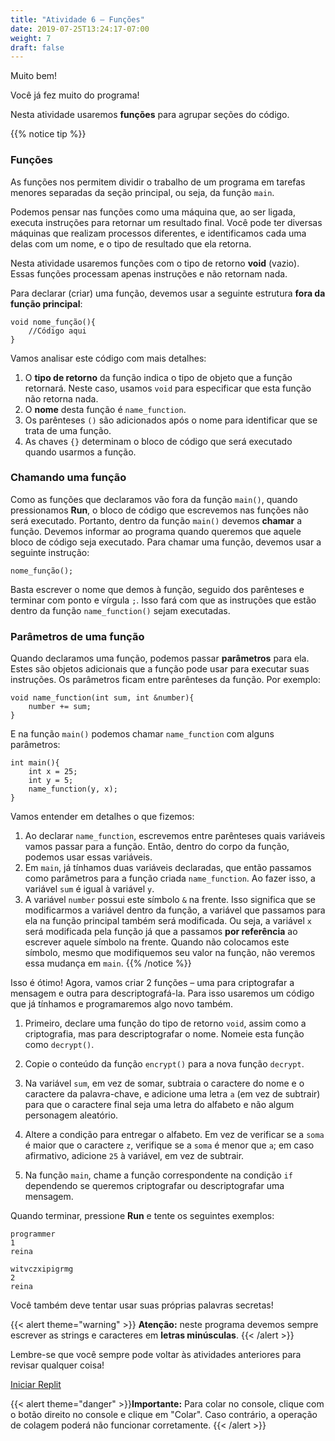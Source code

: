```yaml
---
title: "Atividade 6 – Funções"
date: 2019-07-25T13:24:17-07:00
weight: 7
draft: false
---
```


Muito bem!

Você já fez muito do programa!

Nesta atividade usaremos **funções** para agrupar seções do código.

{{% notice tip %}}

### Funções
As funções nos permitem dividir o trabalho de um programa em tarefas menores separadas da seção principal, ou seja, da função `main`.

Podemos pensar nas funções como uma máquina que, ao ser ligada, executa instruções para retornar um resultado final. Você pode ter diversas máquinas que realizam processos diferentes, e identificamos cada uma delas com um nome, e o tipo de resultado que ela retorna.

Nesta atividade usaremos funções com o tipo de retorno **void** (vazio). Essas funções processam apenas instruções e não retornam nada.

Para declarar (criar) uma função, devemos usar a seguinte estrutura **fora da função principal**:
```
void nome_função(){
    //Código aqui
}
```
Vamos analisar este código com mais detalhes:
1. O **tipo de retorno** da função indica o tipo de objeto que a função retornará. Neste caso, usamos `void` para especificar que esta função não retorna nada.
2. O **nome** desta função é `name_function`.
3. Os parênteses `()` são adicionados após o nome para identificar que se trata de uma função.
4. As chaves `{}` determinam o bloco de código que será executado quando usarmos a função.

### Chamando uma função

Como as funções que declaramos vão fora da função `main()`, quando pressionamos **Run**, o bloco de código que escrevemos nas funções não será executado. Portanto, dentro da função `main()` devemos **chamar** a função. Devemos informar ao programa quando queremos que aquele bloco de código seja executado. Para chamar uma função, devemos usar a seguinte instrução:
```
nome_função();
```
Basta escrever o nome que demos à função, seguido dos parênteses e terminar com ponto e vírgula `;`.
Isso fará com que as instruções que estão dentro da função `name_function()` sejam executadas.

### Parâmetros de uma função
Quando declaramos uma função, podemos passar **parâmetros** para ela. Estes são objetos adicionais que a função pode usar para executar suas instruções.
Os parâmetros ficam entre parênteses da função. Por exemplo:
```
void name_function(int sum, int &number){
    number += sum;
}
```
E na função `main()` podemos chamar `name_function` com alguns parâmetros:
```
int main(){
    int x = 25;
    int y = 5;
    name_function(y, x);
}
```
Vamos entender em detalhes o que fizemos:
1. Ao declarar `name_function`, escrevemos entre parênteses quais variáveis ​​vamos passar para a função. Então, dentro do corpo da função, podemos usar essas variáveis.
2. Em `main`, já tínhamos duas variáveis ​​​​declaradas, que então passamos como parâmetros para a função criada `name_function`. Ao fazer isso, a variável `sum` é igual à variável `y`.
3. A variável `number` possui este símbolo `&` na frente. Isso significa que se modificarmos a variável dentro da função, a variável que passamos para ela na função principal também será modificada. Ou seja, a variável `x` será modificada pela função já que a passamos **por referência** ao escrever aquele símbolo na frente. Quando não colocamos este símbolo, mesmo que modifiquemos seu valor na função, não veremos essa mudança em `main`.
{{% /notice %}}

Isso é ótimo!
Agora, vamos criar 2 funções – uma para criptografar a mensagem e outra para descriptografá-la. Para isso usaremos um código que já tínhamos e programaremos algo novo também.

1. Primeiro, declare uma função do tipo de retorno `void`, assim como a criptografia, mas para descriptografar o nome. Nomeie esta função como `decrypt()`.

2. Copie o conteúdo da função `encrypt()` para a nova função `decrypt`.

3. Na variável `sum`, em vez de somar, subtraia o caractere do nome e o caractere da palavra-chave, e adicione uma letra `a` (em vez de subtrair) para que o caractere final seja uma letra do alfabeto e não algum personagem aleatório.

4. Altere a condição para entregar o alfabeto. Em vez de verificar se a `soma` é maior que o caractere `z`, verifique se a `soma` é menor que `a`; em caso afirmativo, adicione `25` à variável, em vez de subtrair.

5. Na função `main`, chame a função correspondente na condição `if` dependendo se queremos criptografar ou descriptografar uma mensagem.

Quando terminar, pressione **Run** e tente os seguintes exemplos:
```
programmer
1
reina
```
```
witvczxipigrmg
2
reina
```
Você também deve tentar usar suas próprias palavras secretas!

{{< alert theme="warning" >}} **Atenção:** neste programa devemos sempre escrever as strings e caracteres em **letras minúsculas**. {{< /alert >}}

Lembre-se que você sempre pode voltar às atividades anteriores para revisar qualquer coisa!

<a class="my-2 mx-4 btn btn-info" href="https://replit.com/@nuevofoundation/activity-6-english" target="_blank">Iniciar Replit</a>

{{< alert theme="danger" >}}**Importante:** Para colar no console, clique com o botão direito no console e clique em "Colar". Caso contrário, a operação de colagem poderá não funcionar corretamente. {{< /alert >}}
